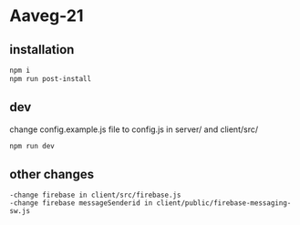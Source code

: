 # Aaveg-21

## installation
```sh
npm i
npm run post-install
```

## dev
change config.example.js file to config.js in server/ and client/src/
```sh
npm run dev
```

## other changes

    -change firebase in client/src/firebase.js
    -change firebase messageSenderid in client/public/firebase-messaging-sw.js